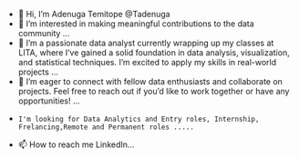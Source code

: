 - 👋 Hi, I’m Adenuga Temitope @Tadenuga
- 👀 I’m interested in making meaningful contributions to the data community ...
- 🌱 I’m a passionate data analyst currently wrapping up my classes at LITA, where I’ve gained a solid foundation in data analysis, visualization, and statistical techniques. I’m excited to apply my skills in real-world projects ...
- 💞️ I’m eager to connect with fellow data enthusiasts and collaborate on projects. Feel free to reach out if you’d like to work together or have any opportunities! ...
-     I'm looking for Data Analytics and Entry roles, Internship, Frelancing,Remote and Permanent roles .....
- 📫 How to reach me LinkedIn...

 
<!---
Tadenuga/Tadenuga is a ✨ special ✨ repository because its `README.md` (this file) appears on your GitHub profile.
You can click the Preview link to take a look at your changes.
--->
